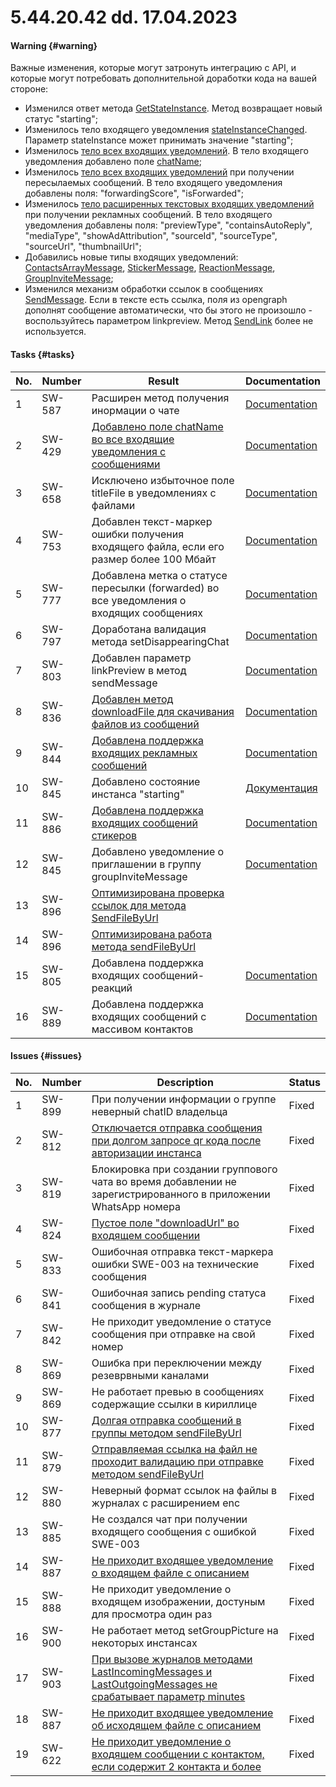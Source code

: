 # 5.44.20.42 dd. 17.04.2023

#### Warning {#warning}

Важные изменения, которые могут затронуть интеграцию с API, и которые могут потребовать дополнительной доработки кода на вашей стороне:

- Изменился ответ метода [GetStateInstance](/../docs/api/account/GetStateInstance/). Метод возвращает новый статус "starting";
- Изменилось тело входящего уведомления [stateInstanceChanged](/../docs/api/receiving/notifications-format/StateInstanceChanged/). Параметр stateInstance может принимать значение "starting";
- Изменилось [тело всех входящих уведомлений](/../docs/api/receiving/notifications-format/incoming-message/Webhook-IncomingMessageReceived/). В тело входящего уведомления добавлено поле [chatName](/../docs/api/receiving/notifications-format/incoming-message/Webhook-IncomingMessageReceived/);
- Изменилось [тело всех входящих уведомлений](/../docs/api/receiving/notifications-format/incoming-message/Webhook-IncomingMessageReceived/) при получении пересылаемых сообщений. В тело входящего уведомления добавлены поля: "forwardingScore", "isForwarded";
- Изменилось [тело расширенных текстовых входящих уведомлений](/../docs/api/receiving/notifications-format/incoming-message/ExtendedTextMessage/) при получении рекламных сообщений. В тело входящего уведомления добавлены поля: "previewType", "containsAutoReply", "mediaType", "showAdAttribution", "sourceId", "sourceType", "sourceUrl", "thumbnailUrl";
- Добавились новые типы входящих уведомлений: [ContactsArrayMessage](/../docs/api/receiving/notifications-format/incoming-message/ContactsArrayMessage/), [StickerMessage](/../docs/api/receiving/notifications-format/incoming-message/StickerMessage/), [ReactionMessage](/../docs/api/receiving/notifications-format/incoming-message/ReactionMessage/), [GroupInviteMessage](/../docs/api/receiving/notifications-format/incoming-message/GroupInviteMessage/);
- Изменился механизм обработки ссылок в сообщениях [SendMessage](/../docs/api/sending/SendMessage/). Если в тексте есть ссылка, поля из opengraph дополнят сообщение автоматически, что бы этого не произошло - воспользуйтесь параметром linkpreview. Метод [SendLink](/../docs/api/sending/SendLink/) более не используется.

#### Tasks {#tasks}

No. | Number | Result | Documentation
----- | ----- | ----- | -----
1 | SW-587 | Расширен метод получения инормации о чате | [Documentation](/../docs/api/service/GetContactInfo/)
2 | SW-429 | [Добавлено поле chatName во все входящие уведомления с сообщениями](https://github.com/green-api/docs/issues/92)| [Documentation](/../docs/api/receiving/notifications-format/incoming-message/Webhook-IncomingMessageReceived/)
3 | SW-658 | Исключено избыточное поле titleFile в уведомлениях с файлами |  [Documentation](/../docs/api/receiving/notifications-format/incoming-message/ImageMessage/)
4 | SW-753 | Добавлен текст-маркер ошибки получения входящего файла, если его размер более 100 Мбайт | [Documentation](/../docs/api/common-errors/)
5 | SW-777 | Добавлена метка о статусе пересылки (forwarded) во все уведомления о входящих сообщениях | [Documentation](/../docs/api/receiving/notifications-format/incoming-message/Webhook-IncomingMessageReceived/)
6 | SW-797 | Доработана валидация метода setDisappearingChat | [Documentation](/../docs/api/service/SetDisappearingChat/)
7 | SW-803 | Добавлен параметр linkPreview в метод sendMessage| [Documentation](/../docs/api/sending/SendMessage/)
8 | SW-836 | [Добавлен метод downloadFile для скачивания файлов из сообщений](https://github.com/green-api/docs/issues/53)| [Documentation](/../docs/api/receiving/files/DownloadFile/)
9 | SW-844 | [Добавлена поддержка входящих рекламных сообщений](https://github.com/green-api/docs/issues/77)| [Documentation](/../docs/api/receiving/notifications-format/incoming-message/ExtendedTextMessage/)
10 | SW-845 | Добавлено состояние инстанса "starting"| [Документация](/../docs/api/account/GetStateInstance/)
11 | SW-886 | [Добавлена поддержка входящих сообщений стикеров](https://github.com/green-api/docs/issues/98)| [Documentation](/../docs/api/receiving/notifications-format/incoming-message/StickerMessage/)
12 | SW-845 | Добавлено уведомление о приглашении в группу groupInviteMessage| [Documentation](/../docs/api/receiving/notifications-format/incoming-message/GroupInviteMessage/)
13 | SW-896 | [Оптимизирована проверка ссылок для метода SendFileByUrl](https://github.com/green-api/docs/issues/82)| 
14 | SW-896 | [Оптимизирована работа метода sendFileByUrl](https://github.com/green-api/docs/issues/81)| 
15 | SW-805 | Добавлена поддержка входящих сообщений-реакций| [Documentation](/../docs/api/receiving/notifications-format/incoming-message/ReactionMessage/)
16 | SW-889 | Добавлена поддержка входящих сообщений с массивом контактов| [Documentation](/../docs/api/receiving/notifications-format/incoming-message/ContactsArrayMessage/)

#### Issues {#issues}

No. | Number | Description | Status
----- | ----- | ----- | -----
1| SW-899 | При получении информации о группе неверный chatID владельца | Fixed
2| SW-812 | [Отключается отправка сообщения при долгом запросе qr кода после авторизации инстанса](https://github.com/green-api/docs/issues/66)| Fixed
3| SW-819 | Блокировка при создании группового чата во время добавлении не зарегистрированного в приложении WhatsApp номера | Fixed
4| SW-824 | [Пустое поле  "downloadUrl" во входящем сообщении](https://github.com/green-api/docs/issues/55) | Fixed
5| SW-833 | Ошибочная отправка текст-маркера ошибки SWE-003 на технические сообщения | Fixed
6| SW-841 | Ошибочная запись pending статуса сообщения в журнале | Fixed
7| SW-842 | Не приходит уведомление о статусе сообщения при отправке на свой номер | Fixed
8| SW-869 | Ошибка при переключении между резеврвными каналами | Fixed
9| SW-869 | Не работает превью в сообщениях содержащие ссылки в кириллице | Fixed
10| SW-877 | [Долгая отправка сообщений в группы методом sendFileByUrl](https://github.com/green-api/docs/issues/81) | Fixed
11| SW-879 | [Отправляемая ссылка на файл не проходит валидацию при отправке методом sendFileByUrl](https://github.com/green-api/docs/issues/82) | Fixed
12| SW-880 | Неверный формат ссылок на файлы в журналах с расширением enc | Fixed
13| SW-885 | Не создался чат при получении входящего сообщения с ошибкой SWE-003 |Fixed
14| SW-887 | [Не приходит входящее уведомление о входящем файле с описанием](https://github.com/green-api/docs/issues/93) | Fixed
15| SW-888 | Не приходит уведомление о входящем изображении, достуным для просмотра один раз| Fixed
16| SW-900 | Не работает метод setGroupPicture на некоторых инстансах| Fixed
17| SW-903 | [При вызове журналов методами LastIncomingMessages и LastOutgoingMessages не срабатывает параметр minutes](https://github.com/green-api/docs/issues/91)| Fixed
18| SW-887 | [Не приходит входящее уведомление об исходящем файле с описанием](https://github.com/green-api/docs/issues/118) | Fixed
19| SW-622 | [Не приходит уведомление о входящем сообщении с контактом, если содержит 2 контакта и более](https://github.com/green-api/docs/issues/45) | Fixed
